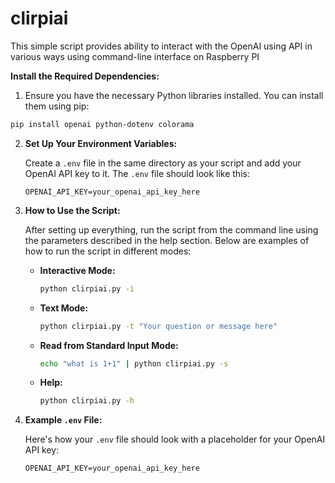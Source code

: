 # clirpiai
This simple script provides ability to interact with the OpenAI using API in various ways using command-line interface on Raspberry PI

 **Install the Required Dependencies:**

1.   Ensure you have the necessary Python libraries installed. You can install them using pip:

   ```bash
   pip install openai python-dotenv colorama
   ```

2. **Set Up Your Environment Variables:**

   Create a `.env` file in the same directory as your script and add your OpenAI API key to it. The `.env` file should look like this:

   ```plaintext
   OPENAI_API_KEY=your_openai_api_key_here
   ```

3. **How to Use the Script:**

   After setting up everything, run the script from the command line using the parameters described in the help section. Below are examples of how to run the script in different modes:

   - **Interactive Mode:**
     ```bash
     python clirpiai.py -i
     ```

   - **Text Mode:**
     ```bash
     python clirpiai.py -t "Your question or message here"
     ```

   - **Read from Standard Input Mode:**
     ```bash
     echo "what is 1+1" | python clirpiai.py -s
     ```

   - **Help:**
     ```bash
     python clirpiai.py -h
     ```

4. **Example `.env` File:**

   Here's how your `.env` file should look with a placeholder for your OpenAI API key:

   ```plaintext
   OPENAI_API_KEY=your_openai_api_key_here
